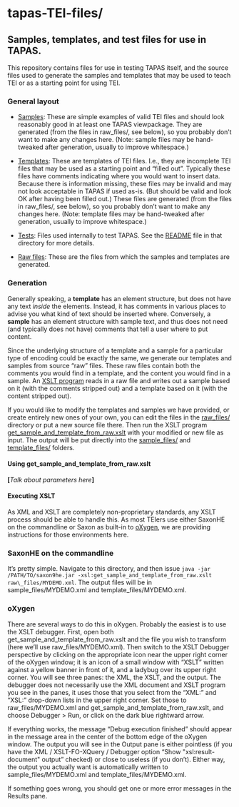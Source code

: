 # tapas-TEI-files/
## Samples, templates, and test files for use in TAPAS.

This repository contains files for use in testing TAPAS itself, and
the source files used to generate the samples and templates that may
be used to teach TEI or as a starting point for using TEI.

### General layout

* [Samples](./sample\_files/): These are simple examples of valid TEI
  files and should look reasonably good in at least one TAPAS
  viewpackage. They are generated (from the files in raw\_files/, see
  below), so you probably don’t want to make any changes here. (Note:
  sample files may be hand-tweaked after generation, usually to
  improve whitespace.)

* [Templates](./template\_files/): These are templates of TEI
  files. I.e., they are incomplete TEI files that may be used as a
  starting point and “filled out”. Typically these files have comments
  indicating where you would want to insert data. Because there is
  information missing, these files may be invalid and may not look
  acceptable in TAPAS if used as-is. (But should be valid and look OK
  after having been filled out.) These files are generated (from the
  files in raw\_files/, see below), so you probably don’t want to make
  any changes here. (Note: template files may be hand-tweaked after
  generation, usually to improve whitespace.)

* [Tests](./test\_suite/): Files used internally to test TAPAS. See the
  [README](./test\_suite/README.md) file in that directory for more
  details.

* [Raw files](./raw\_files/): These are the files from which the
  samples and templates are generated. 

### Generation

Generally speaking, a **template** has an element structure, but does
not have any text _inside_ the elements. Instead, it has comments in
various places to advise you what kind of text should be inserted
where. Conversely, a **sample** has an element structure with sample
text, and thus does not need (and typically does not have) comments
that tell a user where to put content.

Since the underlying structure of a template and a sample for a
particular type of encoding could be exactly the same, we generate our
templates and samples from source “raw” files. These raw files contain
both the comments you would find in a template, and the content you
would find in a sample. An [XSLT
program](./get\_sample\_and\_template\_from\_raw.xslt) reads in a raw file
and writes out a sample based on it (with the comments stripped out)
and a template based on it (with the content stripped out).

If you would like to modify the templates and samples we have
provided, or create entirely new ones of your own, you can edit the
files in the [raw\_files/](./raw\_files) directory or put a new source
file there. Then run the XSLT program
[get\_sample\_and\_template\_from\_raw.xslt](./get\_sample\_and\_template\_from\_raw.xslt)
with your modified or new file as input. The output will be put
directly into the [sample\_files/](./sample\_files) and
[template\_files/](./template\_files) folders.

#### Using get\_sample\_and\_template\_from\_raw.xslt

**[**_Talk about parameters here_**]**

#### Executing XSLT

As XML and XSLT are completely non-proprietary standards, any XSLT
process should be able to handle this. As most TEIers use either
SaxonHE on the commandline or Saxon as built-in to
[oXygen](https://www.oxygenxml.com/), we are providing instructions
for those environments here.

### SaxonHE on the commandline

It’s pretty simple. Navigate to this directory, and then issue `java
-jar /PATH/TO/saxon9he.jar -xsl:get_sample_and_template_from_raw.xslt
raw\_files/MYDEMO.xml`. The output files will be in
sample\_files/MYDEMO.xml and template\_files/MYDEMO.xml.

### oXygen

There are several ways to do this in oXygen. Probably the easiest is
to use the XSLT debugger. First, open both
get\_sample\_and\_template\_from\_raw.xslt and the file you wish to
transform (here we’ll use raw\_files/MYDEMO.xml). Then switch to the
XSLT Debugger perspective by clicking on the appropriate icon near the
upper right corner of the oXygen window; it is an icon of a small
window with “XSLT” written against a yellow banner in front of it, and
a ladybug over its upper right corner. You will see three panes: the
XML, the XSLT, and the output. The debugger does not necessarily use
the XML document and XSLT program you see in the panes, it uses those
that you select from the “XML:” and “XSL:” drop-down lists in the
upper right corner. Set those to raw\_files/MYDEMO.xml and
get\_sample\_and\_template\_from\_raw.xslt, and choose Debugger > Run,
or click on the dark blue rightward arrow.

If everything works, the message “Debug execution finished” should
appear in the message area in the center of the bottom edge of the
oXygen window. The output you will see in the Output pane is either
pointless (if you have the XML / XSLT-FO-XQuery / Debugger option
“Show "xsl:result-document" output” checked) or close to useless (if
you don’t). Either way, the output you actually want is automatically
written to sample\_files/MYDEMO.xml and template\_files/MYDEMO.xml.

If something goes wrong, you should get one or more error messages in
the Results pane.

